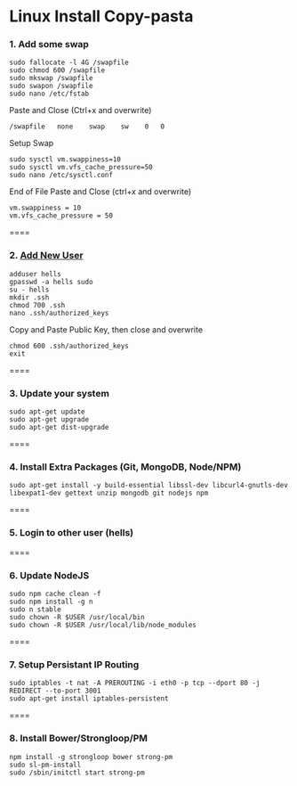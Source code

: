 # Linux Install Copy-pasta
### 1. Add some swap
```
sudo fallocate -l 4G /swapfile
sudo chmod 600 /swapfile
sudo mkswap /swapfile
sudo swapon /swapfile
sudo nano /etc/fstab
```
Paste and Close (Ctrl+x and overwrite)
```
/swapfile   none    swap    sw    0   0
```
Setup Swap
```
sudo sysctl vm.swappiness=10
sudo sysctl vm.vfs_cache_pressure=50
sudo nano /etc/sysctl.conf
```
End of File Paste and Close (ctrl+x and overwrite)
```
vm.swappiness = 10
vm.vfs_cache_pressure = 50
```
====
### 2. [Add New User](https://www.digitalocean.com/community/tutorials/initial-server-setup-with-ubuntu-14-04)
```
adduser hells
gpasswd -a hells sudo
su - hells
mkdir .ssh
chmod 700 .ssh
nano .ssh/authorized_keys
```
Copy and Paste Public Key, then close and overwrite
```
chmod 600 .ssh/authorized_keys
exit
```
====
### 3. Update your system
```
sudo apt-get update
sudo apt-get upgrade
sudo apt-get dist-upgrade
```
====
### 4. Install Extra Packages (Git, MongoDB, Node/NPM)
```
sudo apt-get install -y build-essential libssl-dev libcurl4-gnutls-dev libexpat1-dev gettext unzip mongodb git nodejs npm
```
====
### 5. Login to other user (hells)
====
### 6. Update NodeJS
```
sudo npm cache clean -f
sudo npm install -g n
sudo n stable
sudo chown -R $USER /usr/local/bin
sudo chown -R $USER /usr/local/lib/node_modules
```
====
### 7. Setup Persistant IP Routing
```
sudo iptables -t nat -A PREROUTING -i eth0 -p tcp --dport 80 -j REDIRECT --to-port 3001
sudo apt-get install iptables-persistent
```
====
### 8. Install Bower/Strongloop/PM
```
npm install -g strongloop bower strong-pm
sudo sl-pm-install
sudo /sbin/initctl start strong-pm
```

